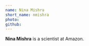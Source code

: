 ```yaml
---
name: Nina Mishra
short_name: nmishra
photo: 
github: 
---
```


**Nina Mishra** is a scientist at Amazon.